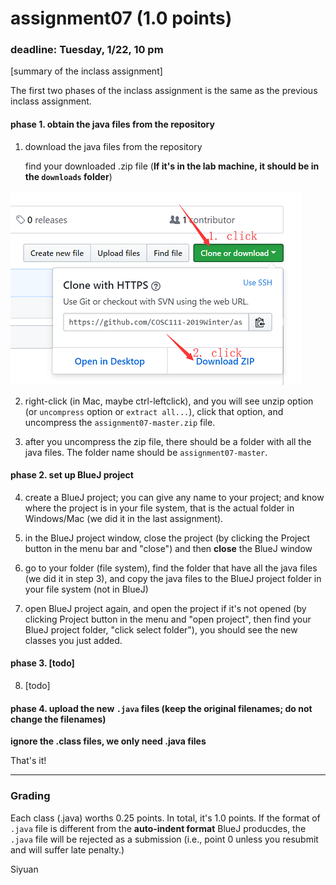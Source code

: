 # assignment07 (1.0 points)
### deadline: Tuesday, 1/22, 10 pm

[summary of the inclass assignment]

The first two phases of the inclass assignment is the same as the previous inclass assignment.

#### phase 1. obtain the java files from the repository
1. download the java files from the repository
   
   find your downloaded .zip file (**If it's in the lab machine, it should be in the ```downloads``` folder**)
   
![alt text](https://github.com/COSC111-2019Winter/assignments/blob/master/download.png "The download button in GitHub repo page")

2. right-click (in Mac, maybe ctrl-leftclick), and you will see unzip option (or ```uncompress``` option or ```extract all...```), click that option, and uncompress the ```assignment07-master.zip``` file.

3. after you uncompress the zip file, there should be a folder with all the java files. The folder name should be ```assignment07-master```.


#### phase 2. set up BlueJ project
4. create a BlueJ project; you can give any name to your project; and know where the project is in your file system, that is the actual folder in Windows/Mac (we did it in the last assignment).

5. in the BlueJ project window, close the project (by clicking the Project button in the menu bar and "close") and then **close** the BlueJ window

6. go to your folder (file system), find the folder that have all the java files (we did it in step 3), and copy the java files to the BlueJ project folder in your file system (not in BlueJ)

7. open BlueJ project again, and open the project if it's not opened (by clicking Project button in the menu and "open project", then find your BlueJ project folder, "click select folder"), you should see the new classes you just added.

#### phase 3. [todo]
8. [todo]

#### phase 4. upload the new ```.java``` files (keep the original filenames; do not change the filenames)

**ignore the .class files, we only need .java files**

That's it!

---
### Grading
Each class (.java) worths 0.25 points. In total, it's 1.0 points.
If the format of ```.java``` file is different from the **auto-indent format** BlueJ producdes, the ```.java``` file will be rejected as a submission (i.e., point 0 unless you resubmit and will suffer late penalty.)

Siyuan
